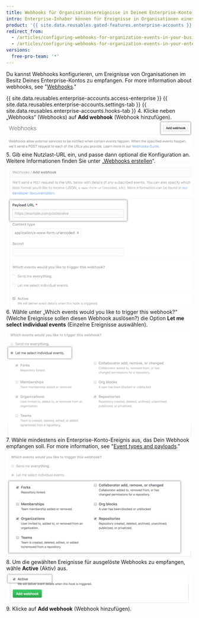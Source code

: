 ```yaml
---
title: Webhooks für Organisationsereignisse in Deinem Enterprise-Konto konfigurieren
intro: Enterprise-Inhaber können für Ereignisse in Organisationen eines Enterprise-Kontos Webhooks konfigurieren.
product: '{{ site.data.reusables.gated-features.enterprise-accounts }}'
redirect_from:
  - /articles/configuring-webhooks-for-organization-events-in-your-business-account/
  - /articles/configuring-webhooks-for-organization-events-in-your-enterprise-account
versions:
  free-pro-team: '*'
---
```


Du kannst Webhooks konfigurieren, um Ereignisse von Organisationen im Besitz Deines Enterprise-Kontos zu empfangen. For more information about webhooks, see "[Webhooks](/webhooks/)."

{{ site.data.reusables.enterprise-accounts.access-enterprise }}
{{ site.data.reusables.enterprise-accounts.settings-tab }}
{{ site.data.reusables.enterprise-accounts.hooks-tab }}
4. Klicke neben „Webhooks“ (Webhooks) auf **Add webhook** (Webhook hinzufügen). ![Schaltfläche „Add webhook“ (Webhook hinzufügen) in der Webhook-Seitenleiste](/assets/images/help/business-accounts/add-webhook-button.png)
5. Gib eine Nutzlast-URL ein, und passe dann optional die Konfiguration an. Weitere Informationen finden Sie unter „[Webhooks erstellen](/webhooks/creating/#creating-webhooks)“. ![Felder für die Nutzlast-URL und andere Anpassungsoptionen](/assets/images/help/business-accounts/webhook-payload-url-and-customization-options.png)
6. Wähle unter „Which events would you like to trigger this webhook?“ (Welche Ereignisse sollen diesen Webhook auslösen?) die Option **Let me select individual events** (Einzelne Ereignisse auswählen). ![Einzelne Ereignisse auswählen](/assets/images/help/business-accounts/webhook-let-me-select-individual-events.png)
7. Wähle mindestens ein Enterprise-Konto-Ereignis aus, das Dein Webhook empfangen soll. For more information, see "[Event types and payloads](/webhooks/event-payloads/)." ![Einzelne Ereignisse auswählen](/assets/images/help/business-accounts/webhook-selected-events.png)
8. Um die gewählten Ereignisse für ausgelöste Webhooks zu empfangen, wähle **Active** (Aktiv) aus. ![Einzelne Ereignisse auswählen](/assets/images/help/business-accounts/webhook-active.png)
9. Klicke auf **Add webhook** (Webhook hinzufügen).
